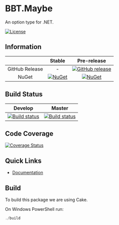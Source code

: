 # BBT.Maybe

An option type for .NET.

[![License](http://img.shields.io/:license-mit-blue.svg)](https://github.com/bbtsoftware/BBT.Maybe/blob/master/LICENSE)

## Information

| | Stable | Pre-release |
|:--:|:--:|:--:|
|GitHub Release|-|[![GitHub release](https://img.shields.io/github/release/bbtsoftware/BBT.Maybe.svg)](https://github.com/bbtsoftware/BBT.Maybe/releases/latest)|
|NuGet|[![NuGet](https://img.shields.io/nuget/v/BBT.Maybe.svg)](https://www.nuget.org/packages/BBT.Maybe)|[![NuGet](https://img.shields.io/nuget/vpre/BBT.Maybe.svg)](https://www.nuget.org/packages/BBT.Maybe)|

## Build Status

|Develop|Master|
|:--:|:--:|
|[![Build status](https://ci.appveyor.com/api/projects/status/vo6s6rr35xq9pk7h/branch/develop?svg=true)](https://ci.appveyor.com/project/BBTSoftwareAG/bbt-maybe/branch/develop)|[![Build status](https://ci.appveyor.com/api/projects/status/vo6s6rr35xq9pk7h/branch/master?svg=true)](https://ci.appveyor.com/project/BBTSoftwareAG/bbt-maybe/branch/master)|

## Code Coverage

[![Coverage Status](https://coveralls.io/repos/github/BBTSoftwareAG/BBT.Maybe/badge.svg?branch=develop)](https://coveralls.io/github/BBTSoftwareAG/BBT.Maybe?branch=develop)

## Quick Links

* [Documentation](https://bbtsoftware.github.io/BBT.Maybe/)

## Build

To build this package we are using Cake.

On Windows PowerShell run:

```powershell
./build
```
